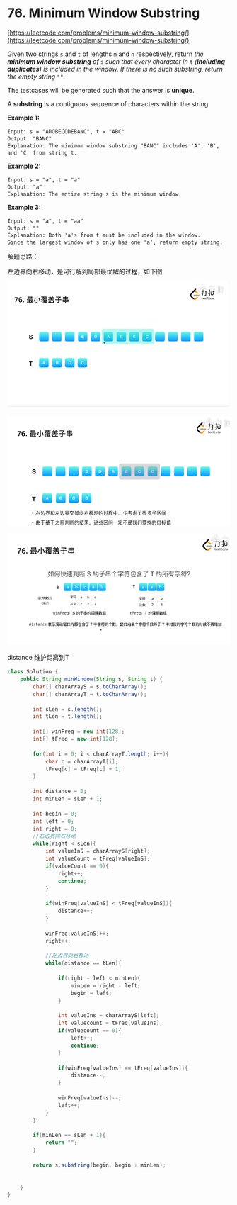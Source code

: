 # 76. Minimum Window Substring

[https://leetcode.com/problems/minimum-window-substring/](https://leetcode.com/problems/minimum-window-substring/)





Given two strings `s` and `t` of lengths `m` and `n` respectively, return _the **minimum window substring** of_ `s` _such that every character in_ `t` _(**including duplicates**) is included in the window. If there is no such substring, return the empty string_ `""`_._

The testcases will be generated such that the answer is **unique**.

A **substring** is a contiguous sequence of characters within the string.

&#x20;

**Example 1:**

```
Input: s = "ADOBECODEBANC", t = "ABC"
Output: "BANC"
Explanation: The minimum window substring "BANC" includes 'A', 'B', and 'C' from string t.
```

**Example 2:**

```
Input: s = "a", t = "a"
Output: "a"
Explanation: The entire string s is the minimum window.
```

**Example 3:**

```
Input: s = "a", t = "aa"
Output: ""
Explanation: Both 'a's from t must be included in the window.
Since the largest window of s only has one 'a', return empty string.
```

解题思路：

左边界向右移动，是可行解到局部最优解的过程，如下图

![](<../.gitbook/assets/image (18) (1).png>)

![](<../.gitbook/assets/image (17) (1).png>)

![](<../.gitbook/assets/image (18).png>)

distance 维护距离到T

```java
class Solution {
    public String minWindow(String s, String t) {
		char[] charArrayS = s.toCharArray();
		char[] charArrayT = t.toCharArray();

		int sLen = s.length();
		int tLen = t.length();

		int[] winFreq = new int[128];
		int[] tFreq = new int[128];

		for(int i = 0; i < charArrayT.length; i++){
			char c = charArrayT[i];
			tFreq[c] = tFreq[c] + 1;
		}

		int distance = 0;
		int minLen = sLen + 1;

		int begin = 0;
		int left = 0;
		int right = 0;
		//右边界向右移动
		while(right < sLen){
			int valueInS = charArrayS[right];
			int valueCount = tFreq[valueInS];
			if(valueCount == 0){
				right++;
				continue;
			}

			if(winFreq[valueInS] < tFreq[valueInS]){
				distance++;
			}

			winFreq[valueInS]++;
			right++;

			//左边界向右移动
			while(distance == tLen){

				if(right - left < minLen){
					minLen = right - left;
					begin = left;
				}

				int valueIns = charArrayS[left];
				int valuecount = tFreq[valueIns];
				if(valuecount == 0){
					left++;
					continue;
				}

				if(winFreq[valueIns] == tFreq[valueIns]){
					distance--;
				}

				winFreq[valueIns]--;
				left++;
			}
		}

		if(minLen == sLen + 1){
			return "";
		}

		return s.substring(begin, begin + minLen);


	}
}
```

